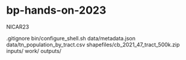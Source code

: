 # bp-hands-on-2023
NICAR23

.gitignore
bin/configure_shell.sh
data/metadata.json
data/tn_population_by_tract.csv
shapefiles/cb_2021_47_tract_500k.zip
inputs/
work/
outputs/
